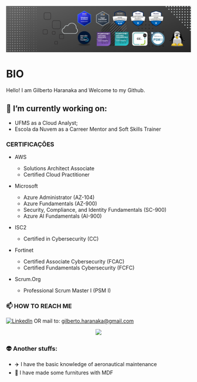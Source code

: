 <img src="Banner - Gilberto Haranaka - Cloud Engineer.png">

# BIO

Hello! I am Gilberto Haranaka and Welcome to my Github.

## 🔭 I’m currently working on:
- UFMS as a Cloud Analyst;
- Escola da Nuvem as a Carreer Mentor and Soft Skills Trainer

### CERTIFICAÇÕES

- AWS
  - Solutions Architect Associate
  - Certified Cloud Practitioner

- Microsoft
  - Azure Administrator (AZ-104)
  - Azure Fundamentals (AZ-900)
  - Security, Compliance, and Identity Fundamentals (SC-900)
  - Azure AI Fundamentals (AI-900)

- ISC2
  - Certified in Cybersecurity (CC)

- Fortinet
  - Certified Associate Cybersecurity (FCAC)
  - Certified Fundamentals Cybersecurity (FCFC)

- Scrum.Org
  - Professional Scrum Master I (PSM I)

### 📫 HOW TO REACH ME

[![LinkedIn](https://img.shields.io/badge/linkedin-%230077B5.svg?&style=for-the-badge&logo=linkedin&logoColor=white)](https://www.linkedin.com/in/gilbertoharanaka/)
OR mail to: gilberto.haranaka@gmail.com

<p align="center">
  <a href="https://skillicons.dev">
    <img src="https://skillicons.dev/icons?i=aws,azure,github,linux,vscode" />
  </a>
</p>

### 👽  Another stuffs:

- ✈️ I have the basic knowledge of aeronautical maintenance
- 🔨 I have made some furnitures with MDF
